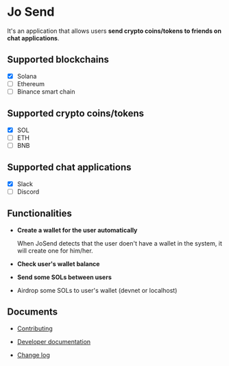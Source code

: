 # Jo Send

It's an application that allows users **send crypto coins/tokens to friends on chat applications**.

## Supported blockchains

- [x] Solana
- [ ] Ethereum
- [ ] Binance smart chain

## Supported crypto coins/tokens

- [x] SOL
- [ ] ETH
- [ ] BNB

## Supported chat applications

- [x] Slack
- [ ] Discord

## Functionalities

- **Create a wallet for the user automatically**

  When JoSend detects that the user doen't have a wallet in the system, it will create one for him/her.

- **Check user's wallet balance**

- **Send some SOLs between users**

- Airdrop some SOLs to user's wallet (devnet or localhost)

## Documents

- [Contributing](./CONTRIBUTING.md)

- [Developer documentation](./docs/DEVELOPER.md)

- [Change log](./CHANGELOG.md)
